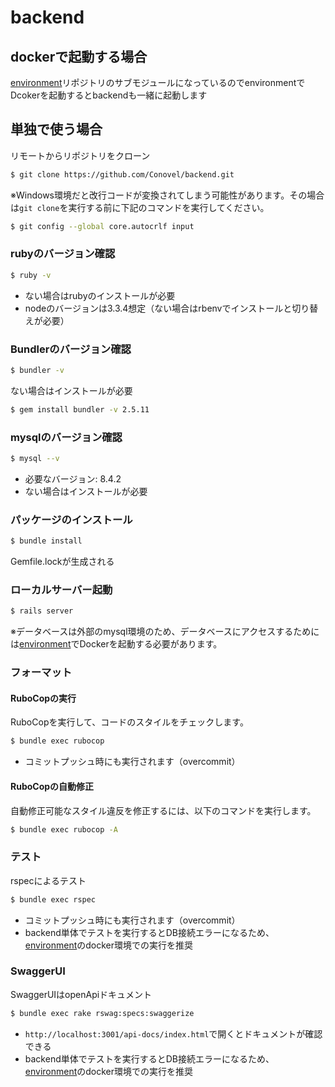# backend

## dockerで起動する場合

[environment](https://github.com/Conovel/environment)リポジトリのサブモジュールになっているのでenvironmentでDcokerを起動するとbackendも一緒に起動します

## 単独で使う場合

リモートからリポジトリをクローン
```sh
$ git clone https://github.com/Conovel/backend.git
```

※Windows環境だと改行コードが変換されてしまう可能性があります。その場合は`git clone`を実行する前に下記のコマンドを実行してください。
```sh
$ git config --global core.autocrlf input
```

### rubyのバージョン確認
```sh
$ ruby -v
```
- ない場合はrubyのインストールが必要
- nodeのバージョンは3.3.4想定（ない場合はrbenvでインストールと切り替えが必要）

### Bundlerのバージョン確認
```sh
$ bundler -v
```
ない場合はインストールが必要
```sh
$ gem install bundler -v 2.5.11
```

### mysqlのバージョン確認
```sh
$ mysql --v
```
- 必要なバージョン: 8.4.2
- ない場合はインストールが必要

### パッケージのインストール
```sh
$ bundle install
```
Gemfile.lockが生成される

### ローカルサーバー起動
```sh
$ rails server
```

※データベースは外部のmysql環境のため、データベースにアクセスするためには[environment](https://github.com/Conovel/environment)でDockerを起動する必要があります。


### フォーマット

#### RuboCopの実行
RuboCopを実行して、コードのスタイルをチェックします。
```sh
$ bundle exec rubocop
```
 - コミットプッシュ時にも実行されます（overcommit）

#### RuboCopの自動修正
自動修正可能なスタイル違反を修正するには、以下のコマンドを実行します。
```sh
$ bundle exec rubocop -A
```

### テスト

rspecによるテスト
```sh
$ bundle exec rspec
```
- コミットプッシュ時にも実行されます（overcommit）
- backend単体でテストを実行するとDB接続エラーになるため、[environment](https://github.com/Conovel/environment)のdocker環境での実行を推奨

### SwaggerUI
SwaggerUIはopenApiドキュメント
```sh
$ bundle exec rake rswag:specs:swaggerize
```
- `http://localhost:3001/api-docs/index.html`で開くとドキュメントが確認できる
- backend単体でテストを実行するとDB接続エラーになるため、[environment](https://github.com/Conovel/environment)のdocker環境での実行を推奨